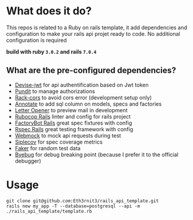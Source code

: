 # What does it do?
This repos is related to a Ruby on rails template, it add dependencies and configuration to make your rails api projet ready to code. No additional configuration is required

**build with ruby `3.0.2` and rails `7.0.4`**

## What are the pre-configured dependencies?
- [Devise-jwt](https://github.com/waiting-for-dev/devise-jwt) for api authentification based on Jwt token
- [Pundit](https://github.com/varvet/pundit) to manage authorizations
- [Rack-cors](https://github.com/cyu/rack-cors) to avoid cors error (development setup only)
- [Annotate](https://github.com/ctran/annotate_models) to add sql column on models, specs and factories
- [Letter Opener](https://github.com/ryanb/letter_opener) to preview mail in development
- [Rubocop Rails](https://github.com/rubocop/rubocop-rails) linter and config for rails project
- [FactoryBot Rails](https://github.com/thoughtbot/factory_bot_rails) great spec fixtures with config
- [Rspec Rails](https://github.com/rspec/rspec-rails) great testing framework with config
- [Webmock](https://github.com/bblimke/webmock) to mock api requests during test
- [Siplecov](https://github.com/simplecov-ruby/simplecov) for spec coverage metrics
- [Faker](https://github.com/faker-ruby/faker) for random test data
- [Byebug](https://github.com/deivid-rodriguez/byebug) for debug breaking point (because I prefer it to the official debugger)


# Usage
```shell
git clone git@github.com:Eth3rnit3/rails_api_template.git
rails new my_app -T --database=postgresql --api -m ./rails_api_template/template.rb
```